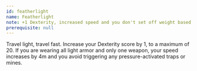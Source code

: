 ```yaml
---
id: featherlight
name: Featherlight
note: +1 Dexterity, increased speed and you don't set off weight based traps
prerequisite: null
---
```


Travel light, travel fast.
Increase your Dexterity score by 1, to a maximum of 20.
If you are wearing all light armor and only one weapon, your speed increases by 4m and you avoid triggering any pressure-activated traps or mines.